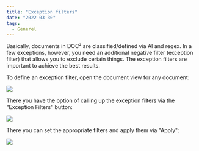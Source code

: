 ```yaml
---
title: "Exception filters"
date: "2022-03-30"
tags:
  - Generel
---
```


Basically, documents in DOC² are classified/defined via AI and regex. In a few exceptions, however, you need an additional negative filter (exception filter) that allows you to exclude certain things. The exception filters are important to achieve the best results.

To define an exception filter, open the document view for any document:

![](/_images/doc2/image-66-1024x409.png)

There you have the option of calling up the exception filters via the "Exception Filters" button:

![](/_images/doc2/image-65-1024x359.png)

There you can set the appropriate filters and apply them via "Apply":

![](/_images/doc2/image-67.png)
